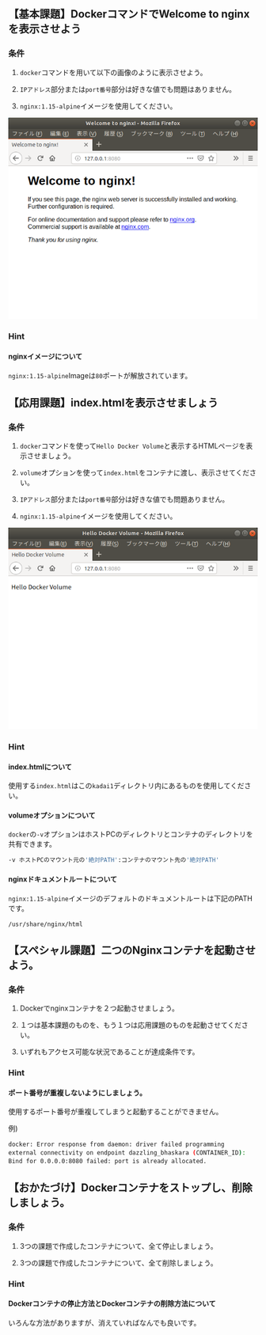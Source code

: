 ## 【基本課題】DockerコマンドでWelcome to nginxを表示させよう

### 条件

1. `docker`コマンドを用いて以下の画像のように表示させよう。

1. `IPアドレス`部分または`port番号`部分は好きな値でも問題はありません。

1. `nginx:1.15-alpine`イメージを使用してください。

![Welcome to nginx](https://github.com/anzairyo0127/docker_kadai/blob/master/image/nginxWelcome.png)

### Hint

#### nginxイメージについて

`nginx:1.15-alpine`Imageは`80`ポートが解放されています。

## 【応用課題】index.htmlを表示させましょう

### 条件

1. `docker`コマンドを使って`Hello Docker Volume`と表示するHTMLページを表示させましょう。

1. `volume`オプションを使って`index.html`をコンテナに渡し、表示させてください。

1. `IPアドレス`部分または`port番号`部分は好きな値でも問題ありません。

1. `nginx:1.15-alpine`イメージを使用してください。

![Hello Docker Volume](https://github.com/anzairyo0127/docker_kadai/blob/master/image/HelloDockerVolume.png)

### Hint

#### index.htmlについて

使用する`index.html`はこの`kadai1`ディレクトリ内にあるものを使用してください。

#### volumeオプションについて

`docker`の`-v`オプションはホストPCのディレクトリとコンテナのディレクトリを共有できます。

```bash
-v ホストPCのマウント元の'絶対PATH':コンテナのマウント先の'絶対PATH'
```

#### nginxドキュメントルートについて

`nginx:1.15-alpine`イメージのデフォルトのドキュメントルートは下記のPATHです。

```
/usr/share/nginx/html
```

## 【スペシャル課題】二つのNginxコンテナを起動させよう。

### 条件

1. Dockerでnginxコンテナを２つ起動させましょう。

1. １つは基本課題のものを、もう１つは応用課題のものを起動させてください。

1. いずれもアクセス可能な状況であることが達成条件です。

### Hint

#### ポート番号が重複しないようにしましょう。

使用するポート番号が重複してしまうと起動することができません。

例)
```bash
docker: Error response from daemon: driver failed programming 
external connectivity on endpoint dazzling_bhaskara (CONTAINER_ID): 
Bind for 0.0.0.0:8080 failed: port is already allocated.
```

## 【おかたづけ】Dockerコンテナをストップし、削除しましょう。

### 条件

1. 3つの課題で作成したコンテナについて、全て停止しましょう。

1. 3つの課題で作成したコンテナについて、全て削除しましょう。

### Hint

#### Dockerコンテナの停止方法とDockerコンテナの削除方法について

いろんな方法がありますが、消えていればなんでも良いです。